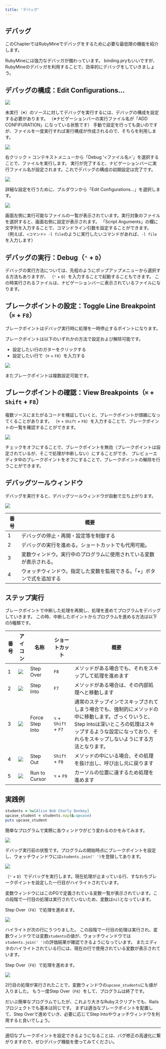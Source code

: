 ```yaml
---
title: 'デバッグ'
---
```


## デバッグ

このChapterではRubyMineでデバッグをするために必要な最低限の機能を紹介します。

RubyMineには強力なデバッガが備わっています。
binding.pryもいいですが、RubyMineのデバッガを利用することで、効率的にデバッグをしていきましょう。

## デバッグの構成：Edit Configurations...

![](/images/debug/rubymine-210819-16:05:27.png)

未実行（※）のソースに対してデバッグを実行するには、デバッグの構成を設定する必要があります。
（※ナビゲーションバーの実行ファイル名が「ADD CONFIFURATION」になっている状態です）
手動で設定を行っても良いのですが、ファイルを一度実行すれば実行構成が作成されるので、そちらを利用します。

![](/images/debug/how-to-configure.gif)

右クリック > コンテキストメニューから「Debug '<ファイル名>'」を選択することで、ファイルを実行します。
実行が完了すると、ナビゲーションバーに実行ファイル名が設定されます。これでデバッグの構成の初期設定は完了です。

![](/images/debug/rubymine-210819-16:17:24.png)

詳細な設定を行うために、プルダウンから「Edit Configurations...」を選択します。

![](/images/debug/rubymine-210819-16:18:32.png)

画面左側に実行可能なファイルの一覧が表示されています。実行対象のファイルを選択すると、画面右側に設定が表示されます。
「Script Arguments」の欄に文字列を入力することで、コマンドライン引数を設定することができます。
（例えば、`<コマンド> -l file`のように実行したいコマンドがあれば、`-l file`を入力します）

## デバッグの実行：Debug（`⌃` + `D`）

デバッグの実行方法については、先程のようにポップアップメニューから選択する方法もありますが、 （`⌃` + `D`）を入力することで起動することもできます。
この時実行されるファイルは、ナビゲーションバーに表示されているファイルになります。

## ブレークポイントの設定：Toggle Line Breakpoint（`⌘` + `F8`）

ブレークポイントはデバッグ実行時に処理を一時停止するポイントになります。

ブレークポイントは以下のいずれかの方法で設定および解除可能です。

- 設定したい行のガターをクリックする
- 設定したい行で（`⌘` + `F8`）を入力する

![](/images/debug/how-to-set-breakpoint.gif)

またブレークポイントは複数設定可能です。

## ブレークポイントの確認：View Breakpoints（`⌘` + `Shift` + `F8`）

複数ソースにまたがるコードを検証していくと、ブレークポイントが煩雑になってくることがあります。
（`⌘` + `Shift` + `F8`）を入力することで、ブレークポイントの一覧を確認することができます。

![](/images/debug/how-to-view-breakpoints.gif)

チェックをオフにすることで、ブレークポイントを無効（ブレークポイントは設定されているが、そこで処理が中断しない）にすることができ、
プレビューエディタ中のブレークポイントをオフにすることで、ブレークポイントの解除を行うことができます。

## デバッグツールウィンドウ

デバッグを実行すると、デバッグツールウィンドウが自動で立ち上がります。

![](/images/debug/rubymine-210819-16:43:52.png)

| 番号 | 概要                                                                 |
| ---- | -------------------------------------------------------------------- |
| 1    | デバッグの停止・再開・設定等を制御する                               |
| 2    | デバッグの実行を進める。ショートカットでも代用可能。                 |
| 3    | 変数ウィンドウ。実行中のプログラムに使用されている変数が表示される。 |
| 4    | ウォッチウィンドウ。指定した変数を監視できる。「+」ボタンで式を追加する |

## ステップ実行

ブレークポイントで中断した処理を再開し、処理を進めてプログラムをデバッグしていきます。
この時、中断したポイントからプログラムを進める方法は以下の5種類です。

| 番号 | アイコン                                        | 名称            | ショートカット        | 概要                                                                                                                                                                                                                  |
| ---- | ----------------------------------------------- | --------------- | --------------------- | --------------------------------------------------------------------------------------------------------------------------------------------------------------------------------------------------------------------- |
| 1    | ![](/images/debug/rubymine-210819-16:57:24.png) | Step Over       | `F8`                  | メソッドがある場合でも、それをスキップして処理を進めます                                                                                                                                                              |
| 2    | ![](/images/debug/rubymine-210819-16:57:32.png) | Step Into       | `F7`                | メソッドがある場合は、その内部処理へと移動します                                                                                                                                                                      |
| 3    | ![](/images/debug/rubymine-210819-16:57:41.png) | Force Step Into | `⌥` + `Shift` + `F7` | 通常のステップインでスキップされてしまう場合でも、強制的にメソッドの中に移動します。ざっくりいうと、Step Intoは深いところの処理はスキップするような設定になっており、それらをスキップしないようにする方法となります。 |
| 4    | ![](/images/debug/rubymine-210819-16:57:48.png) | Step Out        | `Shift` + `F8`        | メソッドの中にいる場合、その処理を抜け出し、呼び出し元に戻ります                                                                                                                                                      |
| 5    | ![](/images/debug/rubymine-210819-16:58:01.png) | Run to Cursor   | `⌥` + `F9`           | カーソルの位置に達するため処理を進めます                                                                                                                                                                              |

## 実践例

```ruby
students = %w[Alice Bob Charly Donkey]
upcase_student = students.map(&:upcase)
puts upcase_student
```

簡単なプログラムで実際に各ウィンドウがどう変わるのかをみてみます。

![](/images/debug/rubymine-210819-17:11:12.png)

デバッグ実行前の状態です。プログラムの開始時点にブレークポイントを設定し、ウォッチウィンドウには`students.join(' ')`を登録してあります。

![](/images/debug/rubymine-210819-17:12:37.png)

（`⌃` + `D`）でデバッグを実行します。現在処理が止まっている行、すなわちブレークポイントを設定した一行目がハイライトされています。

変数ウィンドウにはこのPGで定義されている変数一覧が表示されています。この段階で一行目の処理は実行されていないため、変数は`nil`となっています。

Step Over（`F8`）で処理を進めます。

![](/images/debug/rubymine-210819-17:13:00.png)

ハイライトが次の行にうつりました。
この段階で一行目の処理は実行され、変数ウィンドウでは変数`students`の値が、ウォッチウィンドウでは`students.join(' ')`の評価結果が確認できるようになっています。
またエディタのハイライトされている行には、現在の行で使用されている変数が表示されています。

Step Over（`F8`）で処理を進めます。

![](/images/debug/rubymine-210819-17:13:28.png)

2行目の処理が実行されたことで、変数ウィンドウの`upcase_students`にも値が入りました。
もう一度Step Over（`F8`）をして、プログラムは終了です。

だいぶ簡単なプログラムでしたが、これより大きなRubyスクリプトでも、Railsプロジェクトでも基本は同じです。
まずは適当なブレークポイントを配置して、Step Overで進めていき、必要に応じてStep Intoやウォッチウィンドウを利用すると良いでしょう。

---

適切なブレークポイントを設定できるようになることは、バグ修正の高速化に繋がりますので、ぜひデバッグ機能を使ってみてください。
